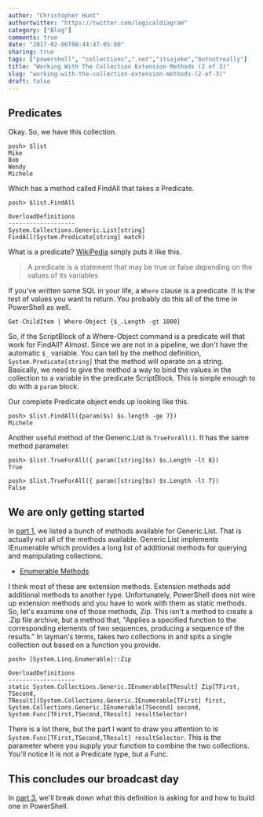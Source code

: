 ```yaml
---
author: "Christopher Hunt"
authortwitter: "https://twitter.com/logicaldiagram"
category: ["Blog"]
comments: true
date: "2017-02-06T08:44:47-05:00"
sharing: true
tags: ["powershell", "collections",".net","itsajoke","butnotreally"]
title: "Working With The Collection Extension Methods (2 of 3)"
slug: "working-with-the-collection-extension-methods-(2-of-3)"
draft: false
---
```


## Predicates

Okay. So, we have this collection.

```
posh> $list
Mike
Bob
Wendy
Michele
```
Which has a method called FindAll that takes a Predicate.

```
posh> $list.FindAll

OverloadDefinitions
-------------------
System.Collections.Generic.List[string] FindAll(System.Predicate[string] match)
```

What is a predicate?
[WikiPedia](https://en.wikipedia.org/wiki/Predicate_(mathematical_logic)) simply puts it like this.

> A predicate is a statement that may be true or false depending on the values of its variables

If you've written some SQL in your life, a `Where` clause is a predicate.
It is the test of values you want to return.
You probably do this all of the time in PowerShell as well.

```
Get-ChildItem | Where-Object {$_.Length -gt 1000}
```

So, if the ScriptBlock of a Where-Object command is a predicate will that work for FindAll?
Almost.
Since we are not in a pipeline, we don't have the automatic `$_` variable.
You can tell by the method definition, `System.Predicate[string]` that the method will operate on a string.
Basically, we need to give the method a way to bind the values in the collection to a variable in the predicate ScriptBlock.
This is simple enough to do with a `param` block.

Our complete Predicate object ends up looking like this.

```
posh> $list.FindAll({param($s) $s.length -ge 7})
Michele
```

Another useful method of the Generic.List is `TrueForAll()`.
It has the same method parameter.

```
posh> $list.TrueForAll({ param([string]$s) $s.Length -lt 8})
True

posh> $list.TrueForAll({ param([string]$s) $s.Length -lt 7})
False
```

## We are only getting started

In [part 1](/blog/2017/02/03/working-with-the-collection-extension-methods-1-of-3/), we listed a bunch of methods available for Generic.List.
That is actually not all of the methods available.
Generic.List implements IEnumerable which provides a long list of additional methods for querying and manipulating collections.

- [Enumerable Methods](https://msdn.microsoft.com/en-us/library/system.linq.enumerable_methods%28v=vs.100%29.aspx)

I think most of these are extension methods.
Extension methods add additional methods to another type.
Unfortunately, PowerShell does not wire up extension methods and you have to work with them as static methods.
So, let's examine one of those methods, Zip.
This isn't a method to create a .Zip file archive, but a method that, "Applies a specified function to the corresponding elements of two sequences, producing a sequence of the results."
In layman's terms, takes two collections in and spits a single collection out based on a function you provide.

```
posh> [System.Linq.Enumerable]::Zip

OverloadDefinitions
-------------------
static System.Collections.Generic.IEnumerable[TResult] Zip[TFirst, TSecond,
TResult](System.Collections.Generic.IEnumerable[TFirst] first, System.Collections.Generic.IEnumerable[TSecond] second,
System.Func[TFirst,TSecond,TResult] resultSelector)
```

There is a lot there, but the part I want to draw you attention to is `System.Func[TFirst,TSecond,TResult] resultSelector`.
This is the parameter where you supply your function to combine the two collections.
You'll notice it is not a Predicate type, but a Func.

## This concludes our broadcast day

In [part 3](/blog/2017/02/09/working-with-the-collection-extension-methods-3-of-3/), we'll break down what this definition is asking for and how to build one in PowerShell.
